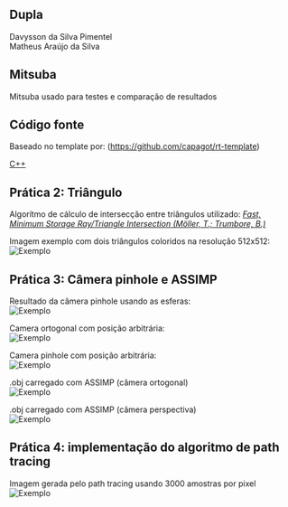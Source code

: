 ## Dupla

Davysson da Silva Pimentel</br>
Matheus Araújo da Silva

## Mitsuba

Mitsuba usado para testes e comparação de resultados

## Código fonte

Baseado no template por: (https://github.com/capagot/rt-template)

[C++](https://github.com/matheus2101/pbr/tree/master/source)

## Prática 2: Triângulo

Algorítmo de cálculo de intersecção entre triângulos utilizado: [*Fast, Minimum Storage Ray/Triangle Intersection (Möller, T.; Trumbore, B.)*](https://cadxfem.org/inf/Fast%20MinimumStorage%20RayTriangle%20Intersection.pdf)

Imagem exemplo com dois triângulos coloridos na resolução 512x512:
![Exemplo](https://raw.githubusercontent.com/matheus2101/pbr/master/exercises/triangles.png)

## Prática 3: Câmera pinhole e ASSIMP

Resultado da câmera pinhole usando as esferas:</br>
![Exemplo](https://raw.githubusercontent.com/matheus2101/pbr/master/exercises/pinhole.png)

Camera ortogonal com posição arbitrária:</br>
![Exemplo](https://raw.githubusercontent.com/matheus2101/pbr/master/exercises/arbitrary_ortho.png)

Camera pinhole com posição arbitrária:</br>
![Exemplo](https://raw.githubusercontent.com/matheus2101/pbr/master/exercises/arbitrary.png)

.obj carregado com ASSIMP (câmera ortogonal)</br>
![Exemplo](https://raw.githubusercontent.com/matheus2101/pbr/master/exercises/monkey.png)

.obj carregado com ASSIMP (câmera perspectiva)</br>
![Exemplo](https://raw.githubusercontent.com/matheus2101/pbr/master/exercises/pinhole_monkey.png)

## Prática 4: implementação do algoritmo de path tracing

Imagem gerada pelo path tracing usando 3000 amostras por pixel</br>
![Exemplo](https://raw.githubusercontent.com/matheus2101/pbr/master/exercises/pathtracing.jpg)</br>
